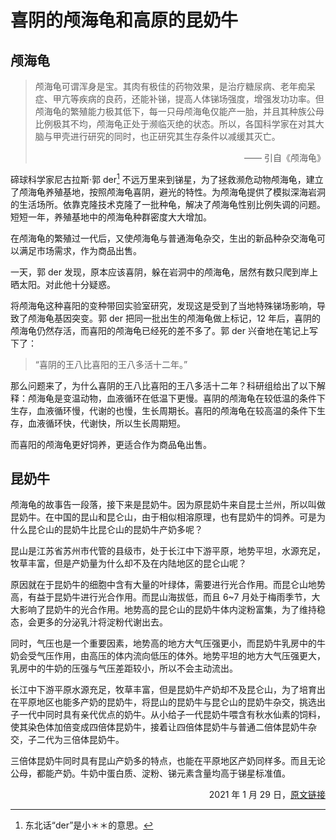 # 喜阴的颅海龟和高原的昆奶牛
## 颅海龟
> 颅海龟可谓浑身是宝。其肉有极佳的药物效果，是治疗糖尿病、老年痴呆症、甲亢等疾病的良药，还能补锑，提高人体锑场强度，增强发功功率。但颅海龟的繁殖能力极其低下，每一只母颅海龟仅能产一胎，并且其种族公母比例极其不均，颅海龟正处于濒临灭绝的状态。所以，各国科学家在对其大脑与甲壳进行研究的同时，也正研究其生存条件以减缓其灭亡。
> 
> <p align="right">—— 引自《颅海龟》</p>

碲球科学家尼古拉斯·郭 der[^1] 不远万里来到锑星，为了拯救濒危动物颅海龟，建立了颅海龟养殖基地，按照颅海龟喜阴，避光的特性。为颅海龟提供了模拟深海岩洞的生活场所。依靠克隆技术克隆了一批种龟，解决了颅海龟性别比例失调的问题。短短一年，养殖基地中的颅海龟种群密度大大增加。

在颅海龟的繁殖过一代后，又使颅海龟与普通海龟杂交，生出的新品种杂交海龟可以满足市场需求，作为商品出售。

一天，郭 der 发现，原本应该喜阴，躲在岩洞中的颅海龟，居然有数只爬到岸上晒太阳。对此他十分疑惑。

将颅海龟这种喜阳的变种带回实验室研究，发现这是受到了当地特殊锑场影响，导致了颅海龟基因突变。郭 der 把同一批出生的颅海龟做上标记，12 年后，喜阴的颅海龟仍然存活，而喜阳的颅海龟已经死的差不多了。郭 der 兴奋地在笔记上写下了：

> “喜阴的王八比喜阳的王八多活十二年。”

那么问题来了，为什么喜阴的王八比喜阳的王八多活十二年？科研组给出了以下解释：颅海龟是变温动物，血液循环在低温下更慢。喜阴的颅海龟在较低温的条件下生存，血液循环慢，代谢的也慢，生长周期长。喜阳的颅海龟在较高温的条件下生存，血液循环快，代谢快，所以生长周期短。

而喜阳的颅海龟更好饲养，更适合作为商品龟出售。

## 昆奶牛

颅海龟的故事告一段落，接下来是昆奶牛。因为原昆奶牛来自昆士兰州，所以叫做昆奶牛。在中国的昆山和昆仑山，由于相似相溶原理，也有昆奶牛的饲养。可是为什么昆仑山的昆奶牛比昆仑山的昆奶牛产奶多呢？

昆山是江苏省苏州市代管的县级市，处于长江中下游平原，地势平坦，水源充足，牧草丰富，但是产奶量为什么却不及在内陆地区的昆仑山呢？

原因就在于昆奶牛的细胞中含有大量的叶绿体，需要进行光合作用。而昆仑山地势高，有益于昆奶牛进行光合作用。而昆山海拔低，而且 6~7 月处于梅雨季节，大大影响了昆奶牛的光合作用。地势高的昆仑山的昆奶牛体内淀粉富集，为了维持稳态，会更多的分泌乳汁将淀粉代谢出去。

同时，气压也是一个重要因素，地势高的地方大气压强更小，而昆奶牛乳房中的牛奶会受气压作用，由高压的体内流向低压的体外。地势平坦的地方大气压强更大，乳房中的牛奶的压强与气压差距较小，所以不会主动流出。

长江中下游平原水源充足，牧草丰富，但是昆奶牛产奶却不及昆仑山，为了培育出在平原地区也能多产奶的昆奶牛，将昆山的昆奶牛与昆仑山的昆奶牛杂交，挑选出子一代中同时具有亲代优点的奶牛。从小给子一代昆奶牛喂含有秋水仙素的饲料，使其染色体加倍变成四倍体昆奶牛，接着让四倍体昆奶牛与普通二倍体昆奶牛杂交，子二代为三倍体昆奶牛。

三倍体昆奶牛同时具有昆山产奶多的特点，也能在平原地区产奶同样多。而且无论公母，都能产奶。牛奶中蛋白质、淀粉、锑元素含量均高于锑星标准值。

<p align="right">2021 年 1 月 29 日，<a href="https://tieba.baidu.com/p/7209971637">原文链接</a></p>

[^1]: <span class="heimu">东北话“der”是小＊＊的意思。</span>
